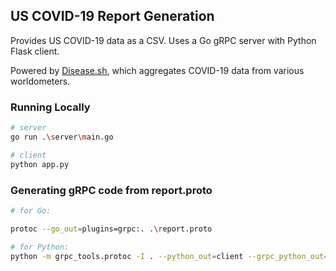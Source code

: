 ## US COVID-19 Report Generation

Provides US COVID-19 data as a CSV. Uses a Go gRPC server with Python Flask client.

Powered by [Disease.sh](https://disease.sh/), which aggregates COVID-19 data from various worldometers.

### Running Locally

```bash
# server
go run .\server\main.go

# client
python app.py
```


### Generating gRPC code from report.proto

```bash
# for Go:

protoc --go_out=plugins=grpc:. .\report.proto
```

```bash
# for Python:
python -m grpc_tools.protoc -I . --python_out=client --grpc_python_out=client .\report.proto
```

